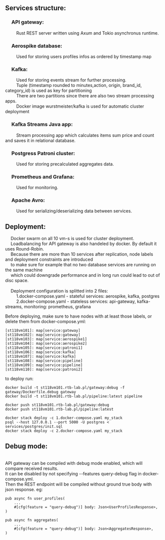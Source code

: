 ## Services structure: 
### &emsp;  API gateway:
&emsp; &emsp; Rust REST server written using Axum and Tokio asynchronus runtime. 
### &emsp; Aerospike database: 
&emsp; &emsp; Used for storing users profiles infos as ordered by timestamp map 
### &emsp; Kafka: 
&emsp; &emsp; Used for storing events stream for further processing. 
\
&emsp; &emsp; Tuple (timestamp rounded to minutes,action, origin, brand_id, category_id) is used as key for partitioning 
\
&emsp; &emsp; There are two partitions since there are also two stream processing apps.
\
&emsp; &emsp; Docker image wurstmeister/kafka is used for automatic cluster deployment 
### &emsp; Kafka Streams Java app: 
&emsp; &emsp; Stream processing app which calculates items sum price and count and saves it in relational database. 
&emsp; &emsp; 
### &emsp; Postgress Patroni cluster: 
&emsp; &emsp; Used for storing precalculated aggregates data. 
### &emsp; Prometheus and Grafana: 
&emsp; &emsp; Used for monitoring. 
### &emsp; Apache Avro:
&emsp; &emsp; Used for serializing/deserializing data between services.

## Deployment: 
&emsp; Docker swarm on all 10 vm-s is used for cluster deployment.
\
&emsp; Loadbalancing for API gateway is also handeled by docker. By default it uses Round-Robin.
\
&emsp; Because there are more than 10 services after replication, node labels and deployment constraints are introduced 
\
&emsp; to make sure for example that no two database services are running on the same machine 
\
&emsp; which could downgrade performance and in long run could lead to out of disc space. 
\
\
&emsp; Deployment configuration is splitted into 2 files: 
\
&emsp; &emsp; 1.docker-compose.yaml - stateful services: aerospike, kafka, postgres
\
&emsp; &emsp; 2.docker-compose.yaml - stateless services: api-gateway, kafka-streams, monitoring: prometheus, grafana

Before deploying, make sure to have nodes with at least those labels, or delete them from docker-compose.yml: 
```
[st118vm101]: map[service:gateway]
[st118vm102]: map[service:gateway]
[st118vm103]: map[service:aerospike1]
[st118vm104]: map[service:aerospike2]
[st118vm105]: map[service:patroni1]
[st118vm106]: map[service:kafka]
[st118vm107]: map[service:kafka]
[st118vm108]: map[service:pipeline]
[st118vm109]: map[service:pipeline]
[st118vm110]: map[service:patroni2]
```
to deploy run: 
```
docker build -t st118vm101.rtb-lab.pl/gateway:debug -f gateway/Dockerfile.debug gateway
docker build -t st118vm101.rtb-lab.pl/pipeline:latest pipeline

docker push st118vm101.rtb-lab.pl/gateway:debug
docker push st118vm101.rtb-lab.pl/pipeline:latest

docker stack deploy -c 1.docker-compose.yaml my_stack
psql --host 127.0.0.1 --port 5000 -U postgres < services/postgres/init.sql
docker stack deploy -c 2.docker-compose.yaml my_stack
```
## Debug mode: 
\
API gateway can be compiled with debug mode enabled, which will compare received results.
\
It can be disabled by not specifying --features query-debug flag in docker-compose.yml.
\
Then the REST endpoint will be compiled without ground true body with json response.
eg:
```
pub async fn user_profiles(
    ...
    #[cfg(feature = "query-debug")] body: Json<UserProfilesResponse>,
) 

pub async fn aggregates(
    ...
    #[cfg(feature = "query-debug")] body: Json<AggregatesResponse>,
)
```
